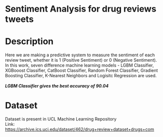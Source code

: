 # Sentiment Analysis for drug reviews tweets
# Description
Here we are making a predictive system to measure the sentiment of each review tweet, whether it is 1 (Positive Sentiment) or 0 (Negative Sentiment). In this work, seven difference machine learning models - LGBM Classifier, XGBooost Classifier, CatBoost Classifier, Random Forest Classifier, Gradient Boosting Classifier, K-Nearest Neighbors and Logisitc Regression are used.
<br>
<br>
__*LGBM Classifier gives the best accuracy of 90.04*__
<br>
# Dataset
Dataset is present in UCL Machine Learning Repository
<br>
Link: https://archive.ics.uci.edu/dataset/462/drug+review+dataset+drugs+com